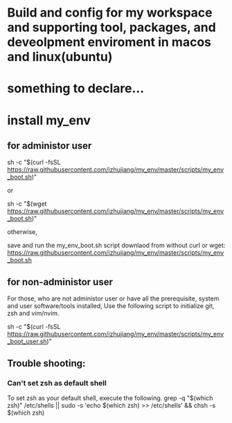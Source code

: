 # Build and config for my workspace and supporting tool, packages, and deveolpment enviroment in macos and linux(ubuntu)

# something to declare...

# install my_env

## for administor user

sh -c "\$(curl -fsSL https://raw.githubusercontent.com/izhujiang/my_env/master/scripts/my_env_boot.sh)"

or

sh -c "\$(wget https://raw.githubusercontent.com/izhujiang/my_env/master/scripts/my_env_boot.sh)"

otherwise,

save and run the my_env_boot.sh script downlaod from without curl or wget:
https://raw.githubusercontent.com/izhujiang/my_env/master/scripts/my_env_boot.sh

## for non-administor user

For those, who are not administor user or have all the prerequisite, system and user software/tools installed, Use the following script to initialize git, zsh and vim/nvim.

sh -c "\$(curl -fsSL https://raw.githubusercontent.com/izhujiang/my_env/master/scripts/my_env_boot_user.sh)"

## Trouble shooting:

### Can't set zsh as default shell

To set zsh as your default shell, execute the following.
grep -q "$(which zsh)" /etc/shells || sudo -s 'echo $(which zsh) >> /etc/shells' && chsh -s \$(which zsh)
